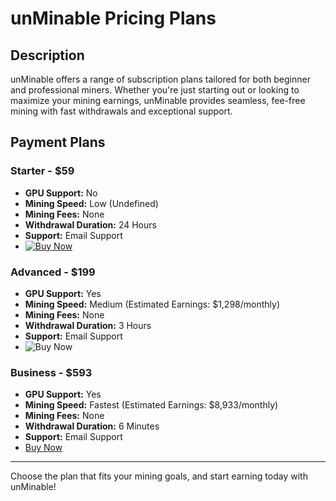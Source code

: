 # unMinable Pricing Plans

## Description
unMinable offers a range of subscription plans tailored for both beginner and professional miners. Whether you're just starting out or looking to maximize your mining earnings, unMinable provides seamless, fee-free mining with fast withdrawals and exceptional support.

## Payment Plans

### Starter - $59
- **GPU Support:** No
- **Mining Speed:** Low (Undefined)
- **Mining Fees:** None
- **Withdrawal Duration:** 24 Hours
- **Support:** Email Support
- [![Buy Now](https://i.ibb.co/Rcqpbth/btc.png)](https://nowpayments.io/payment/?iid=4657270240)

### Advanced - $199
- **GPU Support:** Yes
- **Mining Speed:** Medium (Estimated Earnings: $1,298/monthly)
- **Mining Fees:** None
- **Withdrawal Duration:** 3 Hours
- **Support:** Email Support
- ![Buy Now](#advanced-plan-url)

### Business - $593
- **GPU Support:** Yes
- **Mining Speed:** Fastest (Estimated Earnings: $8,933/monthly)
- **Mining Fees:** None
- **Withdrawal Duration:** 6 Minutes
- **Support:** Email Support
- [Buy Now](#business-plan-url)

---

Choose the plan that fits your mining goals, and start earning today with unMinable!
